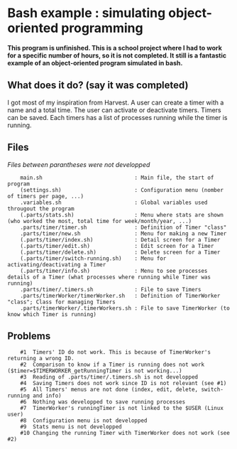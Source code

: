 # Bash example : simulating object-oriented programming # 

**This program is unfinished. This is a school project where I had to work for a specific number of hours, so it is not completed. It still is a fantastic example of an object-oriented program simulated in bash.**

## What does it do? (say it was completed) ##

I got most of my inspiration from Harvest. A user can create a timer with a name and a total time.  The user can activate or deactivate timers. Timers can be saved. Each timers has a list of processes running while the timer is running.
        
## Files ##

*Files between parantheses were not developped*

        main.sh                             : Main file, the start of program
        (settings.sh)                       : Configuration menu (nomber of timers per page, ...)
        .variables.sh                       : Global variables used througout the program
        (.parts/stats.sh)                   : Menu where stats are shown (who worked the most, total time for week/month/year, ...)
        .parts/timer/timer.sh               : Definition of Timer "class"
        .parts/timer/new.sh                 : Menu for making a new Timer
        (.parts/timer/index.sh)             : Detail screen for a Timer
        (.parts/timer/edit.sh)              : Edit screen for a Timer
        (.parts/timer/delete.sh)            : Delete screen for a Timer
        (.parts/timer/switch-running.sh)    : Menu for activating/deactivating a Timer
        (.parts/timer/info.sh)              : Menu to see processes details of a Timer (what processes where running while Timer was running)
        .parts/timer/.timers.sh             : File to save Timers
        .parts/timerWorker/timerWorker.sh   : Definition of TimerWorker "class"; Class for managing Timers
        .parts/timerWorker/.timerWorkers.sh : File to save TimerWorker (to know which Timer is running)

## Problems ##

        #1  Timers' ID do not work. This is because of TimerWorker's returning a wrong ID.
        #2  Comparison to know if a Timer is running does not work ($timer=$TIMERWORKER_getRunningTimer is not working...)
        #3  Reading of .parts/timer/.timers.sh is not developped
        #4  Saving Timers does not work since ID is not relevant (see #1)
        #5  All Timers' menus are not done (index, edit, delete, switch-running and info)
        #6  Nothing was developped to save running processes
        #7  TimerWorker's runningTimer is not linked to the $USER (Linux user)
        #8  Configuration menu is not developped
        #9  Stats menu is not developped
        #10 Changing the running Timer with TimerWorker does not work (see #2)
